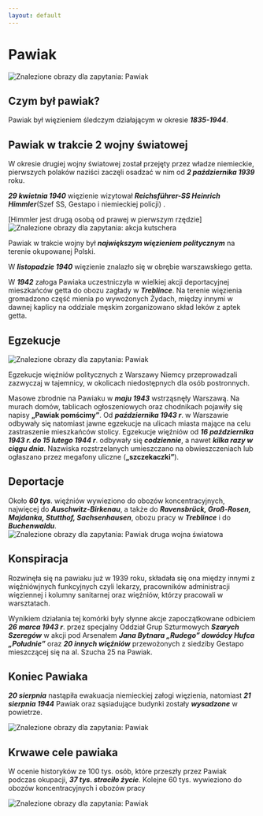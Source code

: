```yaml
---
layout: default
---
```

# Pawiak  

![Znalezione obrazy dla zapytania: Pawiak](https://ciekawostkihistoryczne.pl/wp-content/uploads/2014/03/Pawiak.jpg?x32860)

## Czym był pawiak?  
Pawiak był więzieniem śledczym działającym w okresie ***1835-1944***.  

## Pawiak w trakcie 2 wojny światowej  
W okresie drugiej wojny światowej został przejęty przez władze niemieckie, pierwszych polaków naziści zaczęli osadzać w nim od ***2 października 1939*** roku.

***29 kwietnia 1940*** więzienie wizytował ***Reichsführer-SS Heinrich Himmler***(Szef SS, Gestapo i niemieckiej policji) .  

  [Himmler jest drugą osobą od prawej w pierwszym rzędzie]![Znalezione obrazy dla zapytania: akcja kutschera](https://static.prsa.pl/images/3f7eef8c-cf14-48e7-b0ac-c434594e6131.jpg)


Pawiak w trakcie wojny był ***największym więzieniem politycznym*** na terenie okupowanej Polski.  

W ***listopadzie 1940*** więzienie znalazło się w obrębie warszawskiego getta.  

W ***1942*** załoga Pawiaka uczestniczyła w wielkiej akcji deportacyjnej mieszkańców getta do obozu zagłady w ***Treblince***. Na terenie więzienia gromadzono część mienia po wywożonych Żydach, między innymi w dawnej kaplicy na oddziale męskim zorganizowano skład leków z aptek getta.  

## Egzekucje  
![Znalezione obrazy dla zapytania: Pawiak](https://i.wp.pl/a/f/jpeg/26281/pawiak_1a_550.jpeg)

Egzekucje więźniów politycznych z Warszawy Niemcy przeprowadzali zazwyczaj w tajemnicy, w okolicach niedostępnych dla osób postronnych.

Masowe zbrodnie na Pawiaku w ***maju 1943*** wstrząsnęły Warszawą. Na murach domów, tablicach ogłoszeniowych oraz chodnikach pojawiły się napisy **„Pawiak pomścimy”**. Od ***października 1943 r***. w Warszawie odbywały się natomiast jawne egzekucje na ulicach miasta mające na celu zastraszenie mieszkańców stolicy. Egzekucje więźniów od ***16 października 1943 r. do 15 lutego 1944 r***. odbywały się ***codziennie***, a nawet ***kilka razy w ciągu dnia***. Nazwiska rozstrzelanych umieszczano na obwieszczeniach lub ogłaszano przez megafony uliczne (**„szczekaczki”**).  

## Deportacje  
  Około ***60 tys***. więźniów wywieziono do obozów koncentracyjnych, najwięcej do ***Auschwitz-Birkenau***, a także do ***Ravensbrück, Groß-Rosen, Majdanka, Stutthof, Sachsenhausen***, obozu pracy w ***Treblince*** i do ***Buchenwaldu***.
   ![Znalezione obrazy dla zapytania: Pawiak druga wojna światowa](https://i.iplsc.com/warszawa-10-1944r-ludnosc-cywilna-opuszcza-gruzy-warszawy-po/0007KIIIVBVHTMPN-C123-F4.png)

## Konspiracja  
Rozwinęła się na pawiaku już w 1939 roku, składała się ona między innymi z więźniówjnych funkcyjnych czyli lekarzy, pracowników administracji więziennej i kolumny sanitarnej oraz więźniów, którzy pracowali w warsztatach.  

Wynikiem działania tej komórki były słynne akcje zapoczątkowane odbiciem ***26 marca 1943 r***. przez specjalny Oddział Grup Szturmowych ***Szarych Szeregów*** w akcji pod Arsenałem ***Jana Bytnara „Rudego” dowódcy Hufca „Południe”*** oraz ***20 innych więźniów*** przewożonych z siedziby Gestapo mieszczącej się na al. Szucha 25 na Pawiak.  

## Koniec Pawiaka
***20 sierpnia*** nastąpiła ewakuacja niemieckiej załogi więzienia,
natomiast ***21 sierpnia 1944*** Pawiak oraz sąsiadujące budynki zostały ***wysadzone*** w powietrze.  

![Znalezione obrazy dla zapytania: Pawiak](https://strefasingla.pl/uploads/events/6d92/6d9290af11fa2798c63256a2dd5febb02ff467dc.jpg)

## Krwawe cele pawiaka  
W ocenie historyków ze 100 tys. osób, które przeszły przez Pawiak podczas okupacji, ***37 tys. straciło życie***. Kolejne 60 tys. wywieziono do obozów koncentracyjnych i obozów pracy

![Znalezione obrazy dla zapytania: Pawiak](https://www.polskiekrajobrazy.pl/images/stories/big/182911DSCN.JPG)
